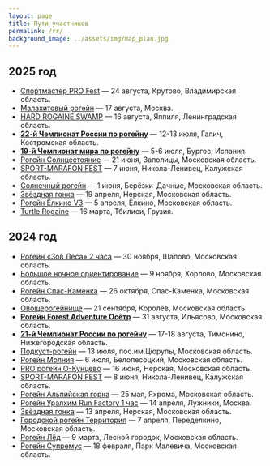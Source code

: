 ```yaml
---
layout: page
title: Пути участников
permalink: /rr/
background_image: ../assets/img/map_plan.jpg
---
```


## 2025 год

* [Спортмастер PRO Fest](/2025/smpf/) — 24 августа, Крутово, Владимирская область.
* [Малахитовый рогейн](/2025/mlh/) — 17 августа, Москва.
* [HARD ROGAINE SWAMP](/2025/hrs/) — 16 августа, Яппиля, Ленинградская область.
* [**22-й Чемпионат России по рогейну**](/2025/rrc/) — 12-13 июля, Галич, Костромская область.
* [**19-й Чемпионат мира по рогейну**](/2025/wrc2/) — 5-6 июля, Бургос, Испания.
* [Рогейн Солнцестояние](/2025/ss/) — 21 июня, Заполицы, Московская область.
* [SPORT-MARAFON FEST](/2025/smf/) — 7 июня, Никола-Ленивец, Калужская область.
* [Солнечный рогейн](/2025/sun/) — 1 июня, Берёзки-Дачные, Московская область.
* [Звёздная гонка](/2025/zg/) — 19 апреля, Нерская, Московская область.
* [Рогейн Ёлкино V3](/2025/yo/) — 5 апреля, Ёлкино, Московская область.
* [Turtle Rogaine](/2025/turtle/) — 16 марта, Тбилиси, Грузия.

## 2024 год

* [Рогейн «Зов Леса» 2 часа](/2024/zl/) — 30 ноября, Щапово, Московская область.
* [Большое ночное ориентирование](/2024/bno/) — 9 ноября, Хорлово, Московская область.
* [Рогейн Спас-Каменка](/2024/sk/) — 26 октября, Спас-Каменка, Московская область.
* [Овощерогейнище](/2024/ov/) — 21 сентября, Королёв, Московская область.
* [**Рогейн Forest Adventure Осётр**](/2024/fa/) — 31 августа, Ильясово, Московская область.
* [**21-й Чемпионат России по рогейну**](/2024/rrc) — 17-18 августа, Тимонино, Нижегородская область.
* [Подкуст-рогейн](/2024/pk/) — 13 июля, пос.им.Цюрупы, Московская область.
* [Рогейн Молния](/2024/mln/) — 6 июля, Белопесоцкий, Московская область.
* [PRO рогейн О-Кунцево](/2024/pro/) — 16 июня, Нерская, Московская область.
* [SPORT-MARAFON FEST](/2024/smf/) — 8 июня, Никола-Ленивец, Калужская область.
* [Рогейн Альпийская горка](/2024/alp/) — 25 мая, Яхрома, Московская область.
* [Рогейн Уралхим Run Factory 1 час](/2024/lz) — 14 апреля, Лужники, Москва.
* [Звёздная гонка](/2024/zg/) — 13 апреля, Нерская, Московская область.
* [Городской рогейн Территория](/2024/tr/) — 7 апреля, Переделкино, Московская область.
* [Рогейн Лёд](/2024/ice/) — 9 марта, Лесной городок, Московская область.
* [Рогейн Супремус](/2024/supr/) — 18 февраля, Парк Малевича, Московская область.


